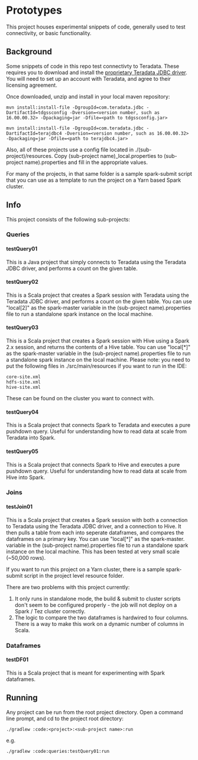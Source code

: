 # Prototypes
This project houses experimental snippets of code, generally used to test connectivity, or basic functionality.

## Background
Some snippets of code in this repo test connectivty to Teradata. These requires you to download and install the [proprietary Teradata JDBC driver](https://downloads.teradata.com/download/connectivity/jdbc-driver).
You will need to set up an account with Teradata, and agree to their licensing agreement.

Once downloaded, unzip and install in your local maven repository:

```
mvn install:install-file -DgroupId=com.teradata.jdbc -DartifactId=tdgssconfig -Dversion=<version number, such as 16.00.00.32> -Dpackaging=jar -Dfile=<path to tdgssconfig.jar>

mvn install:install-file -DgroupId=com.teradata.jdbc -DartifactId=terajdbc4 -Dversion=<version number, such as 16.00.00.32> -Dpackaging=jar -Dfile=<path to terajdbc4.jar>

```

Also, all of these projects use a config file located in ./(sub-project)/resources. Copy (sub-project name)_local.properties to (sub-project name).properties and fill in the appropriate values.

For many of the projects, in that same folder is a sample spark-submit script that you can use as a template to run the project on a Yarn based Spark cluster.

## Info
This project consists of the following sub-projects:

### Queries

#### testQuery01
This is a Java project that simply connects to Teradata using the Teradata JDBC driver, and performs a count on the given table.

#### testQuery02
This is a Scala project that creates a Spark session with Teradata using the Teradata JDBC driver, and performs a count on the given table. You can use "local[2]" as the spark-master
variable in the (sub-project name).properties file to run a standalone spark instance on the local machine.

#### testQuery03
This is a Scala project that creates a Spark session with Hive using a Spark 2.x session, and returns the contents of a Hive table. You can use "local[*]" as the spark-master
variable in the (sub-project name).properties file to run a standalone spark instance on the local machine.
Please note: you need to put the following files in ./src/main/resources if you want to run in the IDE: 
```
core-site.xml
hdfs-site.xml
hive-site.xml
```
These can be found on the cluster you want to connect with.

#### testQuery04
This is a Scala project that connects Spark to Teradata and executes a pure pushdown query. Useful for understanding how to read data at scale from Teradata into Spark.

#### testQuery05
This is a Scala project that connects Spark to Hive and executes a pure pushdown query. Useful for understanding how to read data at scale from Hive into Spark.



### Joins

#### testJoin01
This is a Scala project that creates a Spark session with both a connection to Teradata using the Teradata JDBC driver, and a connection to Hive. It then pulls a table from each into seperate dataframes, and compares the dataframes on a primary key. You can use "local[*]" as the spark-master.
variable in the (sub-project name).properties file to run a standalone spark instance on the local machine. This has been tested at very small scale (~50,000 rows).

If you want to run this project on a Yarn cluster, there is a sample spark-submit script in the project level resource folder.

There are two problems with this project currently:
1. It only runs in standalone mode, the build & submit to cluster scripts don't seem to be configured properly - the job will not deploy on a Spark / Tez cluster correctly.
2. The logic to compare the two dataframes is hardwired to four columns. There is a way to make this work on a dynamic number of columns in Scala.

### Dataframes

#### testDF01
This is a Scala project that is meant for experimenting with Spark dataframes.


## Running
Any project can be run from the root project directory. Open a command line prompt, and cd to the project root directory:

```
./gradlew :code:<project>:<sub-project name>:run
```
e.g.

```
./gradlew :code:queries:testQuery01:run
```


